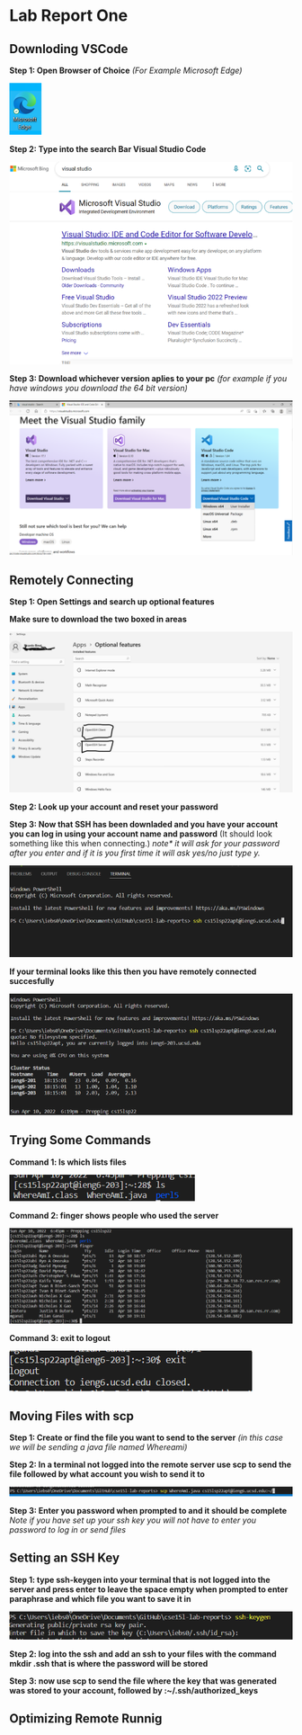 #  Lab Report One  

##  Downloding VSCode

**Step 1: Open Browser of Choice** _(For Example Microsoft Edge)_

![](pictures/microsoft.png)

**Step 2: Type into the search Bar Visual Studio Code** 


![](pictures/search.png)

**Step 3: Download whichever version aplies to your pc** _(for example if you have windows you download the 64 bit version)_

![](pictures/move.png) 

##  Remotely Connecting 

**Step 1: Open Settings and search up optional features**

**Make sure to download the two boxed in areas**

![](pictures/ssh.png) 

**Step 2: Look up your account and reset your password**

**Step 3: Now that SSH has been downladed and you have your account you can log in using your account name and password** (It should look something like this when connecting.) _note* it will ask for your password after you enter and if it is you first time it will ask yes/no just type y._

![](pictures/rmt.png)

**If your terminal looks like this then you have remotely connected succesfully**


![](pictures/status.png)

##  Trying Some Commands 

**Command 1: ls which lists files**

![](pictures/ls.png)

**Command 2: finger shows people who used the server**

![](pictures/finger.png)

**Command 3: exit to logout**

![](pictures/exit.png)

##  Moving Files with scp

**Step 1: Create or find the file you want to send to the server** _(in this case we will be sending a java file named Whereami)_

**Step 2: In a terminal not logged into the remote server use scp to send the file followed by what account you wish to send it to**

![](pictures/scp.png)

**Step 3: Enter you password when prompted to and it should be complete** _Note if you have set up your ssh key you will not have to enter you password to log in or send files_

## Setting an SSH Key

**Step 1: type ssh-keygen into your terminal that is not logged into the server and press enter to leave the space empty when prompted to enter paraphrase and which file you want to save it in**

![](pictures/key.png)

**Step 2: log into the ssh and add an ssh to your files with the command mkdir .ssh that is where the password will be stored**

**Step 3: now use scp to send the file where the key that was generated was stored to your account, followed by :~/.ssh/authorized_keys**



## Optimizing Remote Runnig 




